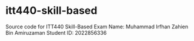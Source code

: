 # itt440-skill-based
Source code for ITT440 Skill-Based Exam 
Name: Muhammad Irfhan Zahien Bin Amiruzaman
Student ID: 2022856336
